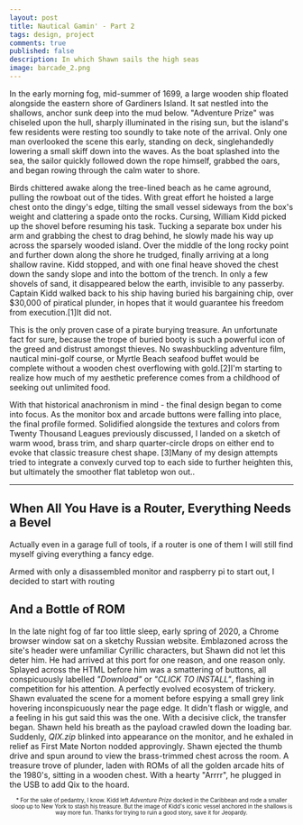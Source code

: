 ```yaml
---
layout: post
title: Nautical Gamin' - Part 2
tags: design, project
comments: true
published: false
description: In which Shawn sails the high seas
image: barcade_2.png
---
```


In the early morning fog, mid-summer of 1699, a large wooden ship floated alongside the eastern shore of Gardiners Island. It sat nestled into the shallows, anchor sunk deep into the mud below. "Adventure Prize" was chiseled upon the hull, sharply illuminated in the rising sun, but the island's few residents were resting too soundly to take note of the arrival.  Only one man overlooked the scene this early, standing on deck, singlehandedly lowering a small skiff down into the waves. As the boat splashed into the sea, the sailor quickly followed down the rope himself, grabbed the oars, and began rowing through the calm water to shore. 

Birds chittered awake along the tree-lined beach as he came aground, pulling the rowboat out of the tides.  With great effort he hoisted a large chest onto the dingy's edge, tilting the small vessel sideways from the box's weight and clattering a spade onto the rocks.  Cursing, William Kidd picked up the shovel before resuming his task.  Tucking a separate box under his arm and grabbing the chest to drag behind, he slowly made his way up across the sparsely wooded island.  Over the middle of the long rocky point and further down along the shore he trudged, finally arriving at a long shallow ravine.  Kidd stopped, and with one final heave shoved the chest down the sandy slope and into the bottom of the trench. In only a few shovels of sand, it disappeared below the earth, invisible to any passerby. Captain Kidd walked back to his ship having buried his bargaining chip, over $30,000 of piratical plunder, in hopes that it would guarantee his freedom from execution.<span class="ref"><span class="refnum">[1]</span><span class="refbody small">It did not.</span>

This is the only proven case of a pirate burying treasure.  An unfortunate fact for sure, because the trope of buried booty is such a powerful icon of the greed and distrust amongst thieves. No swashbuckling adventure film, nautical mini-golf course, or Myrtle Beach seafood buffet would be complete without a wooden chest overflowing with gold.<span class="ref"><span class="refnum">[2]</span><span class="refbody">I'm starting to realize how much of my aesthetic preference comes from a childhood of seeking out unlimited food.</span>

With that historical anachronism in mind - the final design began to come into focus.  As the monitor box and arcade buttons were falling into place, the final profile formed.  Solidified alongside the textures and colors from Twenty Thousand Leagues previously discussed, I landed on a sketch of warm wood, brass trim, and sharp quarter-circle drops on either end  to evoke that classic treasure chest shape.  <span class="ref"><span class="refnum">[3]</span><span class="refbody">Many of my design attempts tried to integrate a convexly curved top to each side to further heighten this, but ultimately the smoother flat tabletop won out..</span>

<hr/>

## When All You Have is a Router, Everything Needs a Bevel

Actually even in a garage full of tools, if a router is one of them I will still find myself giving everything a fancy edge.

Armed with only a disassembled monitor and raspberry pi to start out, I decided to start with routing 



## And a Bottle of ROM

In the late night fog of far too little sleep, early spring of 2020, a Chrome browser window sat on a sketchy Russian website.  Emblazoned across the site's header were unfamiliar Cyrillic characters, but Shawn did not let this deter him.  He had arrived at this port for one reason, and one reason only.  Splayed across the HTML before him was a smattering of buttons, all conspicuously labelled _"Download"_ or _"CLICK TO INSTALL"_, flashing in competition for his attention.  A perfectly evolved ecosystem of trickery.  Shawn evaluated the scene for a moment before espying a small grey link hovering inconspicuously near the page edge. It didn't flash or wiggle, and a feeling in his gut said this was the one.  With a decisive click, the transfer began.  Shawn held his breath as the payload crawled down the loading bar.  Suddenly, _QIX.zip_ blinked into appearance on the monitor, and he exhaled in relief as First Mate Norton nodded approvingly.  Shawn ejected the thumb drive and spun around to view the brass-trimmed chest across the room.  A treasure trove of plunder, laden with ROMs of all the golden arcade hits of the 1980's, sitting in a wooden chest.  With a hearty "Arrrr", he plugged in the USB to add Qix to the hoard.



<p style="text-align: center; font-size: 0.7em">* For the sake of pedantry, I know. Kidd left <i>Adventure Prize</i> docked in the Caribbean and rode a smaller sloop up to New York to stash his treasure.  But the image of Kidd's iconic vessel anchored in the shallows is way more fun.  Thanks for trying to ruin a good story, save it for Jeopardy.</p>
